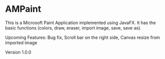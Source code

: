 # AMPaint
This is a Microsoft Paint Application implemented using JavaFX. It has the basic functions (colors, draw, eraser, import image, save, save as).

Upcoming Features:
Bug fix, Scroll bar on the right side, Canvas resize from imported image



Version 1.0.0
